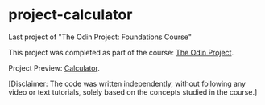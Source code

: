 # project-calculator
Last project of "The Odin Project: Foundations Course"

This project was completed as part of the course: [The Odin Project](https://www.theodinproject.com/lessons/foundations-calculator).

Project Preview: [Calculator](https://dasha-solomkina.github.io/project-calculator/).

[Disclaimer: The code was written independently, without following any video or text tutorials, solely based on the concepts studied in the course.]

